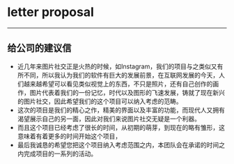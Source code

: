 #   letter proposal
---
给公司的建议信
---
- 近几年来图片社交正是火热的时候，如Instagram，我们的项目与之类似又有所不同，所以我认为我们的软件有巨大的发展前景，在互联网发展的今天，人们越来越希望可以看见类似视觉上的东西，不只是照片，还有自己创作的画作，图片代表着我们的一份记忆，时代以及图形的飞速发展，铸就了现在新兴的图片社交，因此希望我们的这个项目可以纳入考虑的范畴。
- 这次的项目是我们的精心之作，精美的界面以及丰富的功能，而现代人又拥有渴望展示自己的另一面，因此对我们来说图片社交无疑是一个利器。
- 而且这个项目已经考虑了很长的时间，从初期的萌芽，到现在的略有雏形，这意味着有着更多的时间开始这个项目，
- 最后我诚恳的希望您把这个项目纳入考虑范围之内，本团队会在承诺的时间之内完成项目的一系列的活动。
